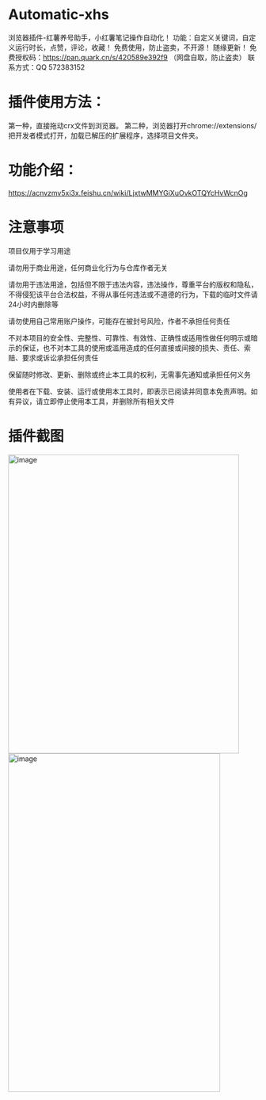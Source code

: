 # Automatic-xhs
浏览器插件-红薯养号助手，小红薯笔记操作自动化！
功能：自定义关键词，自定义运行时长，点赞，评论，收藏！
免费使用，防止盗卖，不开源！
随缘更新！
免费授权码：https://pan.quark.cn/s/420589e392f9 （网盘自取，防止盗卖）
联系方式：QQ 572383152

# 插件使用方法：
第一种，直接拖动crx文件到浏览器。
第二种，浏览器打开chrome://extensions/  把开发者模式打开，加载已解压的扩展程序，选择项目文件夹。

# 功能介绍：
https://acnvzmv5xi3x.feishu.cn/wiki/LjxtwMMYGiXuOvkOTQYcHvWcnOg  

# 注意事项

项目仅用于学习用途

请勿用于商业用途，任何商业化行为与仓库作者无关

请勿用于违法用途，包括但不限于违法内容，违法操作，尊重平台的版权和隐私，不得侵犯该平台合法权益，不得从事任何违法或不道德的行为，下载的临时文件请24小时内删除等

请勿使用自己常用账户操作，可能存在被封号风险，作者不承担任何责任

不对本项目的安全性、完整性、可靠性、有效性、正确性或适用性做任何明示或暗示的保证，也不对本工具的使用或滥用造成的任何直接或间接的损失、责任、索赔、要求或诉讼承担任何责任

保留随时修改、更新、删除或终止本工具的权利，无需事先通知或承担任何义务

使用者在下载、安装、运行或使用本工具时，即表示已阅读并同意本免责声明。如有异议，请立即停止使用本工具，并删除所有相关文件

# 插件截图

<img width="466" height="604" alt="image" src="https://github.com/user-attachments/assets/a8645ad0-1a7c-4f28-95ec-5f699f843c9a" />
<img width="428" height="684" alt="image" src="https://github.com/user-attachments/assets/26048ed4-13bf-483b-ae94-2c101dd7e9c1" />




